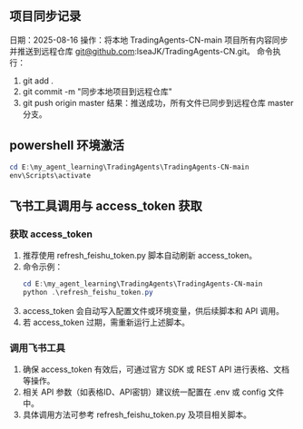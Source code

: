 ## 项目同步记录
日期：2025-08-16
操作：将本地 TradingAgents-CN-main 项目所有内容同步并推送到远程仓库 git@github.com:lseaJK/TradingAgents-CN.git。
命令执行：
1. git add .
2. git commit -m "同步本地项目到远程仓库"
3. git push origin master
结果：推送成功，所有文件已同步到远程仓库 master 分支。

## powershell 环境激活
```powershell
cd E:\my_agent_learning\TradingAgents\TradingAgents-CN-main
env\Scripts\activate
```
## 飞书工具调用与 access_token 获取

### 获取 access_token
1. 推荐使用 refresh_feishu_token.py 脚本自动刷新 access_token。
2. 命令示例：
	```powershell
	cd E:\my_agent_learning\TradingAgents\TradingAgents-CN-main
	python .\refresh_feishu_token.py
	```
3. access_token 会自动写入配置文件或环境变量，供后续脚本和 API 调用。
4. 若 access_token 过期，需重新运行上述脚本。

### 调用飞书工具
1. 确保 access_token 有效后，可通过官方 SDK 或 REST API 进行表格、文档等操作。
2. 相关 API 参数（如表格ID、API密钥）建议统一配置在 .env 或 config 文件中。
3. 具体调用方法可参考 refresh_feishu_token.py 及项目相关脚本。


